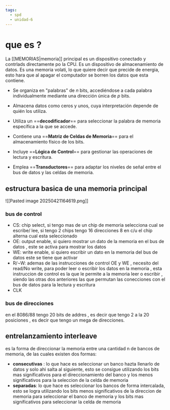 ```yaml
---
tags:
  - spd
  - unidad-6
---
```

# que es ?

La [[MEMORIAS|memoria]] principal es un dispositivo conectado y contrlads directamente po la CPU. Es un dispositivo de almacenamiento de datos. Es una memoria volati, lo que quiere decir que precide de energia,  esto hara que al apagar el computador se borren los datos que esta contiene.

- Se organiza en "palabras" de _n_ bits, accediéndose a cada palabra individualmente mediante una dirección única de _p_ bits.  
    
- Almacena datos como ceros y unos, cuya interpretación depende de quién los utiliza.  
    
- Utiliza un ==**decodificador**== para seleccionar la palabra de memoria específica a la que se accede.  
    
- Contiene una ==**Matriz de Celdas de Memoria**== para el almacenamiento físico de los bits.  
    
- Incluye ==**Lógica de Control**== para gestionar las operaciones de lectura y escritura.  
    
- Emplea ==**Transductores**== para adaptar los niveles de señal entre el bus de datos y las celdas de memoria.

## estructura basica de una memoria principal

![[Pasted image 20250421164619.png]]

### bus de control 

- CS: chip select, si tengo mas de un chip de memoria selecciona cual se escribe/ lee, si tengo 2 chips tengo 16 direcciones 8 en c/u el chip alterna cual esta seleccionado
- OE: output enable, si quiero mostrar un dato de la memoria en el bus de datos , este se activa para mostrar los datos 
- WE: write enable, si quiero escribir un dato en la memoria del bus de datos este se tiene que activar
- R/¬W: ademas de las instrucciones de control OE y WE , necesito del read/No write, para poder leer o escribir los datos en la memoria , esta instruccion de control es la que le permite a la memoria leer o escribir , siendo las otras dos anteriores las que permutan las conecciones con el bus de datos para la lectura y escritura
- CLK

### bus de direcciones
en el 8086/88 tengo 20 bits de addres , es decir que tengo 2 a la 20 posiciones , es decir que tengo un mega de direcciones.

## entrelanzamiento interleave

es la forma de direccionar la memoria entre una cantidad n de bancos de memoria, de las cuales existen dos formas:
- **consecutivas** : lo que hace es seleccionar un banco hazta llenarlo de datos y solo ahi salta al siguiente, esto se consigue utilizando los bits mas significativos para el direccionamiento del banco y los menos significativos para la seleccion de la celda de memoria
- **separadas**: lo que hace es seleccionar los bancos de forma intercalada, esto se logra utilizando los bits menos significativos de la direccion de memoria para seleccionar el banco de memoria y los bits mas significativos para seleccionar la celda de memoria


